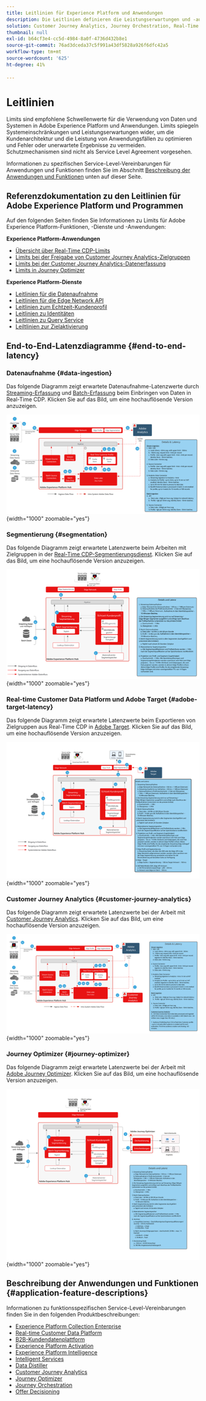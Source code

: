 ```yaml
---
title: Leitlinien für Experience Platform und Anwendungen
description: Die Leitlinien definieren die Leistungserwartungen und -auswirkung auf die Komponenten und Services in Adobe Experience Platform und den entsprechenden Anwendungen
solution: Customer Journey Analytics, Journey Orchestration, Real-Time Customer Data Platform
thumbnail: null
exl-id: b64cf3e4-cc5d-4984-8a0f-4736d432b8e1
source-git-commit: 76ad3dceda37c5f991a43df5828a926f6dfc42a5
workflow-type: tm+mt
source-wordcount: '625'
ht-degree: 41%

---
```


# Leitlinien

Limits sind empfohlene Schwellenwerte für die Verwendung von Daten und Systemen in Adobe Experience Platform und Anwendungen. Limits spiegeln Systemeinschränkungen und Leistungserwartungen wider, um die Kundenarchitektur und die Leistung von Anwendungsfällen zu optimieren und Fehler oder unerwartete Ergebnisse zu vermeiden. Schutzmechanismen sind nicht als Service Level Agreement vorgesehen.

Informationen zu spezifischen Service-Level-Vereinbarungen für Anwendungen und Funktionen finden Sie im Abschnitt [Beschreibung der Anwendungen und Funktionen](#application-feature-descriptions) unten auf dieser Seite.


## Referenzdokumentation zu den Leitlinien für Adobe Experience Platform und Programmen

Auf den folgenden Seiten finden Sie Informationen zu Limits für Adobe Experience Platform-Funktionen, -Dienste und -Anwendungen:

**Experience Platform-Anwendungen**

* [Übersicht über Real-Time CDP-Limits](https://experienceleague.adobe.com/docs/experience-platform/rtcdp/guardrails/overview.html)
* [Limits bei der Freigabe von Customer Journey Analytics-Zielgruppen](https://experienceleague.adobe.com/docs/analytics-platform/using/cja-components/audiences/publish.html?lang=de-DE#latency)
* [Limits bei der Customer Journey Analytics-Datenerfassung](https://experienceleague.adobe.com/docs/experience-platform/sources/connectors/adobe-applications/analytics.html?lang=de-DE#what-is-the-expected-latency-for-analytics-data-on-platform%3F)
* [Limits in Journey Optimizer](https://experienceleague.adobe.com/docs/journey-optimizer/using/get-started/guardrails.html?lang=de)

**Experience Platform-Dienste**

* [Leitlinien für die Datenaufnahme](https://experienceleague.adobe.com/docs/experience-platform/ingestion/guardrails.html?lang=de)
* [Leitlinien für die Edge Network API](https://experienceleague.adobe.com/docs/experience-platform/edge-network-server-api/guardrails.html?lang=de)
* [Leitlinien zum Echtzeit-Kundenprofil](https://experienceleague.adobe.com/docs/experience-platform/profile/guardrails.html?lang=de)
* [Leitlinien zu Identitäten](https://experienceleague.adobe.com/docs/experience-platform/identity/guardrails.html?lang=de)
* [Leitlinien zu Query Service](https://experienceleague.adobe.com/docs/experience-platform/query/guardrails.html?lang=de)
* [Leiltlinien zur Zielaktivierung](https://experienceleague.adobe.com/docs/experience-platform/destinations/guardrails.html?lang=de)

## End-to-End-Latenzdiagramme {#end-to-end-latency}

### Datenaufnahme {#data-ingestion}

Das folgende Diagramm zeigt erwartete Datenaufnahme-Latenzwerte durch [Streaming-Erfassung](https://experienceleague.adobe.com/docs/experience-platform/ingestion/streaming/overview.html) und [Batch-Erfassung](https://experienceleague.adobe.com/docs/experience-platform/ingestion/batch/getting-started.html?lang=de) beim Einbringen von Daten in Real-Time CDP. Klicken Sie auf das Bild, um eine hochauflösende Version anzuzeigen.

![Allgemeine visuelle Übersicht über die Datenerfassung.](/help/blueprints/experience-platform/deployment/assets/aep_data_flow_guardrails.svg "Allgemeine visuelle Übersicht über die Datenerfassung und Latenzwerte"){width="1000" zoomable="yes"}

### Segmentierung {#segmentation}

Das folgende Diagramm zeigt erwartete Latenzwerte beim Arbeiten mit Zielgruppen in der [Real-Time CDP-Segmentierungsdienst](https://experienceleague.adobe.com/docs/experience-platform/segmentation/home.html?lang=de). Klicken Sie auf das Bild, um eine hochauflösende Version anzuzeigen.

![Visuelle Übersicht über die Segmentierung auf hoher Ebene.](/help/blueprints/experience-platform/deployment/assets/segmentation_guardrails.svg "Visuelle Segmentierung auf oberster Ebene - Überblick und Latenzwerte"){width="1000" zoomable="yes"}

### Real-time Customer Data Platform und Adobe Target {#adobe-target-latency}

Das folgende Diagramm zeigt erwartete Latenzwerte beim Exportieren von Zielgruppen aus Real-Time CDP in [Adobe Target](https://experienceleague.adobe.com/docs/experience-platform/destinations/catalog/personalization/adobe-target-connection.html?lang=de). Klicken Sie auf das Bild, um eine hochauflösende Version anzuzeigen.

![Überblick über den Export in Adobe Target](/help/blueprints/experience-platform/deployment/assets/RTCDP_Target_guardrails.svg "Exportieren von Zielgruppen in Adobe Target - Allgemeine visuelle Übersicht und Latenzwerte"){width="1000" zoomable="yes"}

### Customer Journey Analytics     {#customer-journey-analytics}

Das folgende Diagramm zeigt erwartete Latenzwerte bei der Arbeit mit [Customer Journey Analytics](https://experienceleague.adobe.com/docs/analytics-platform/using/cja-overview/cja-overview.html?lang=en). Klicken Sie auf das Bild, um eine hochauflösende Version anzuzeigen.

![Arbeiten mit einer allgemeinen visuellen Customer Journey Analytics-Übersicht.](/help/blueprints/experience-platform/deployment/assets/CJA_guardrails.svg "Arbeiten mit einer allgemeinen visuellen Customer Journey Analytics-Übersicht und Latenzwerten"){width="1000" zoomable="yes"}

### Journey Optimizer   {#journey-optimizer}

Das folgende Diagramm zeigt erwartete Latenzwerte bei der Arbeit mit [Adobe Journey Optimizer](https://experienceleague.adobe.com/docs/journey-optimizer/using/get-started/get-started.html?lang=en). Klicken Sie auf das Bild, um eine hochauflösende Version anzuzeigen.

![Arbeiten mit einer allgemeinen visuellen Übersicht über Adobe Journey Optimizer.](/help/blueprints/experience-platform/deployment/assets/AJO_guardrails.svg "Arbeiten mit Adobe Journey Optimizer - Allgemeine visuelle Übersicht und Latenzwerte"){width="1000" zoomable="yes"}

## Beschreibung der Anwendungen und Funktionen {#application-feature-descriptions}

Informationen zu funktionsspezifischen Service-Level-Vereinbarungen finden Sie in den folgenden Produktbeschreibungen:

* [Experience Platform Collection Enterprise](https://helpx.adobe.com/de/legal/product-descriptions/adobe-experience-platform-collection-enterprise.html)
* [Real-time Customer Data Platform](https://helpx.adobe.com/de/legal/product-descriptions/real-time-customer-data-platform.html)
* [B2B-Kundendatenplattform](https://helpx.adobe.com/de/legal/product-descriptions/adobe-experience-platform-b2b.html)
* [Experience Platform Activation](https://helpx.adobe.com/de/legal/product-descriptions/adobe-experience-platform0.html)
* [Experience Platform Intelligence](https://helpx.adobe.com/de/legal/product-descriptions/adobe-experience-platform-intelligence---product-description.html)
* [Intelligent Services](https://helpx.adobe.com/de/legal/product-descriptions/intelligent-services.html)
* [Data Distiller](https://helpx.adobe.com/de/legal/product-descriptions/data-distiller.html)
* [Customer Journey Analytics](https://helpx.adobe.com/de/legal/product-descriptions/customer-journey-analytics.html)
* [Journey Optimizer](https://helpx.adobe.com/de/legal/product-descriptions/adobe-journey-optimizer.html)
* [Journey Orchestration](https://helpx.adobe.com/de/legal/product-descriptions/journey-orchestration.html)
* [Offer Decisioning](https://helpx.adobe.com/de/legal/product-descriptions/offer-decisioning-app-service.html)
